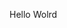 Hello Wolrd







































































































































































































































































































































































































































































































































































































































































































































































































































































































































































































































































































































































































































































































































